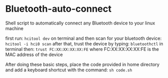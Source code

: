 # Bluetooth-auto-connect
Shell script to automatically connect any Bluetooth device to your linux machine 

first run:
`hcitool dev`
on terminal and then scan for your bluetooth device:
`hcitool -i hci0 scan`
after that, trust the device by typing:
`bluetoothctl` in terminal
then: `trust FC:XX:XX:XX:XX:FE` where FC:XX:XX:XX:XX:FE is the MAC address of the device

After doing these basic steps, place the code provided in home directory and add a keyboard shortcut with the command: `sh code.sh`
